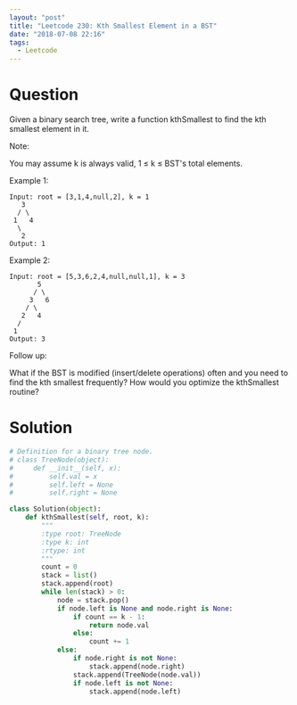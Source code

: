 ```yaml
---
layout: "post"
title: "Leetcode 230: Kth Smallest Element in a BST"
date: "2018-07-08 22:16"
tags:
  - Leetcode
---
```


# Question
Given a binary search tree, write a function kthSmallest to find the kth smallest element in it.

Note:

You may assume k is always valid, 1 ≤ k ≤ BST's total elements.

Example 1:
```
Input: root = [3,1,4,null,2], k = 1
   3
  / \
 1   4
  \
   2
Output: 1
```

Example 2:

```
Input: root = [5,3,6,2,4,null,null,1], k = 3
       5
      / \
     3   6
    / \
   2   4
  /
 1
Output: 3
```

Follow up:

What if the BST is modified (insert/delete operations) often and you need to find the kth smallest frequently? How would you optimize the kthSmallest routine?

# Solution

```python
# Definition for a binary tree node.
# class TreeNode(object):
#     def __init__(self, x):
#         self.val = x
#         self.left = None
#         self.right = None

class Solution(object):
    def kthSmallest(self, root, k):
        """
        :type root: TreeNode
        :type k: int
        :rtype: int
        """
        count = 0
        stack = list()
        stack.append(root)
        while len(stack) > 0:
            node = stack.pop()
            if node.left is None and node.right is None:
                if count == k - 1:
                    return node.val
                else:
                    count += 1
            else:
                if node.right is not None:
                    stack.append(node.right)
                stack.append(TreeNode(node.val))
                if node.left is not None:
                    stack.append(node.left)
```

